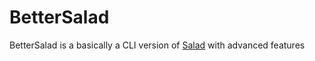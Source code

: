 # BetterSalad
BetterSalad is a basically a CLI version of [Salad](https://salad.com) with advanced features
